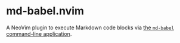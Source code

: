 # md-babel.nvim

A NeoVim plugin to execute Markdown code blocks via [the `md-babel` command-line application](https://github.com/md-babel/swift-markdown-babel/).
